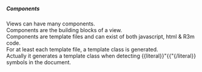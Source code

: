 ##### Components

Views can have many components.  
Components are the building blocks of a view.  
Components are template files and can exist of both javascript, html & R3m code.  
For at least each template file, a template class is generated.  
Actually it generates a template class when detecting {{literal}}"{{"{/literal}} symbols in the document.


